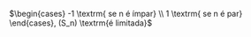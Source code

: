 $\begin{cases} -1 \textrm{ se n é ímpar} \\ 1 \textrm{ se n é par} \end{cases}, (S_n) \textrm{é limitada}$